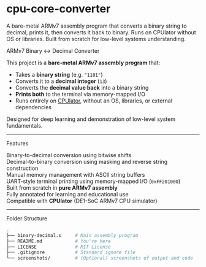 # cpu-core-converter
A bare-metal ARMv7 assembly program that converts a binary string to decimal, prints it, then converts it back to binary. Runs on CPUlator without OS or libraries. Built from scratch for low-level systems understanding.

ARMv7 Binary ↔ Decimal Converter

This project is a **bare-metal ARMv7 assembly program** that:
- Takes a **binary string** (e.g. `"1101"`)
- Converts it to a **decimal integer** (`13`)
- Converts the **decimal value back** into a binary string
- **Prints both** to the terminal via memory-mapped I/O
- Runs entirely on [CPUlator](https://cpulator.01xz.net/?sys=arm-de1soc), without an OS, libraries, or external dependencies

Designed for deep learning and demonstration of low-level system fundamentals.

---

Features

Binary-to-decimal conversion using bitwise shifts  
Decimal-to-binary conversion using masking and reverse string construction  
Manual memory management with ASCII string buffers  
UART-style terminal printing using memory-mapped I/O (`0xFF201000`)  
Built from scratch in **pure ARMv7 assembly**  
Fully annotated for learning and educational use  
Compatible with **CPUlator** (DE1-SoC ARMv7 CPU simulator)

---

Folder Structure

```bash
.
├── binary-decimal.s     # Main assembly program
├── README.md            # You're here
├── LICENSE              # MIT License
├── .gitignore           # Standard ignore file
└── screenshots/         # (Optional) screenshots of output and code
